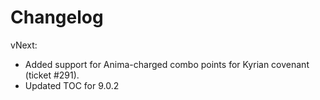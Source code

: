# Changelog

vNext:

- Added support for Anima-charged combo points for Kyrian covenant (ticket #291).
- Updated TOC for 9.0.2
